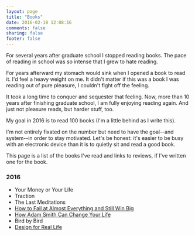 ```yaml
---
layout: page
title: "Books"
date: 2016-02-18 12:08:16
comments: false
sharing: false
footer: false
---
```


For several years after graduate school I stopped reading books. The pace of reading in school was so intense that I grew to hate reading.

For years afterward my stomach would sink when I opened a book to read it. I'd feel a heavy weight on me. It didn't matter if this was a book I was reading out of pure pleasure, I couldn't fight off the feeling.

It took a long time to conquer and sequester that feeling. Now, more than 10 years after finishing graduate school, I am fully enjoying reading again. And just not pleasure reads, but harder stuff, too.

My goal in 2016 is to read 100 books (I'm a little behind as I write this). 

I'm not entirely fixated on the number but need to have the goal--and system--in order to stay motivated. Let's be honest: it's easier to be busy with an electronic device than it is to quietly sit and read a good book.

This page is a list of the books I've read and links to reviews, if I've written one for the book.

### 2016

* Your Money or Your Life
* Traction
* The Last Meditations
* [How to Fail at Almost Everything and Still Win Big](http://ryanirelan.com/2016/02/28/how-to-fail-at-almost-everything-and-still-win-big.html)
* [How Adam Smith Can Change Your Life](http://ryanirelan.com/2016/02/29/how-adam-smith-can-change-your-life-russ-roberts.html)
* Bird by Bird
* [Design for Real Life](http://ryanirelan.com/2016/03/21/design-for-real-life-eric-meyer-sara-wachter-boettcher.html)